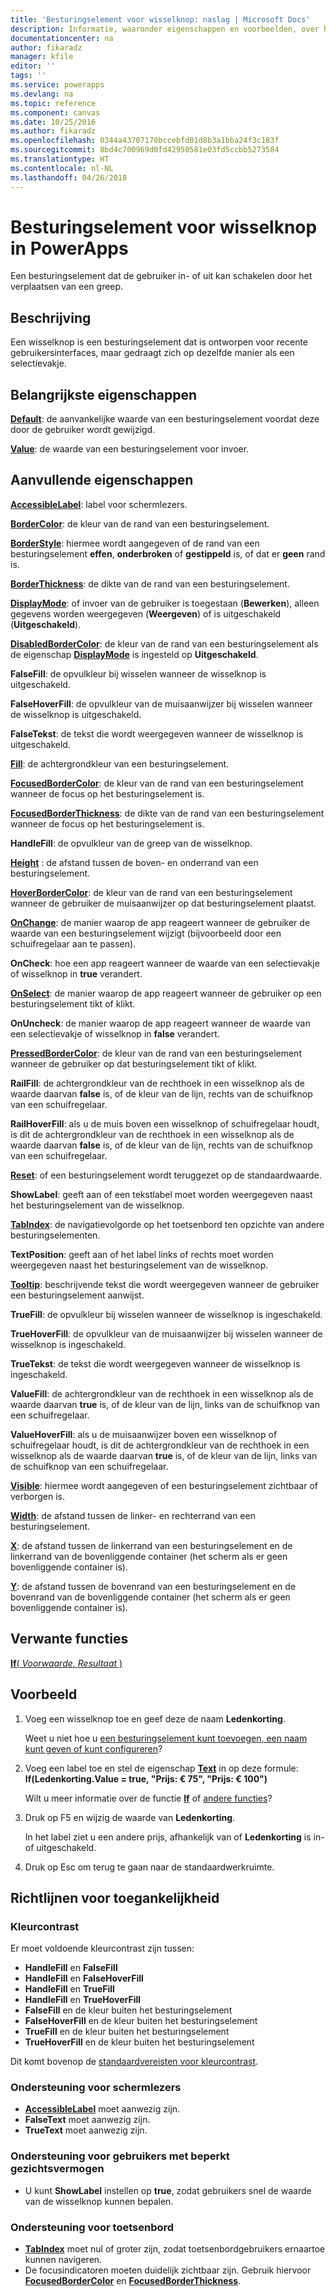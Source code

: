 ```yaml
---
title: 'Besturingselement voor wisselknop: naslag | Microsoft Docs'
description: Informatie, waaronder eigenschappen en voorbeelden, over het besturingselement Wisselknop
documentationcenter: na
author: fikaradz
manager: kfile
editor: ''
tags: ''
ms.service: powerapps
ms.devlang: na
ms.topic: reference
ms.component: canvas
ms.date: 10/25/2016
ms.author: fikaradz
ms.openlocfilehash: 0344a43707170bccebfd01d8b3a1bba24f3c183f
ms.sourcegitcommit: 8bd4c700969d0fd42950581e03fd5ccbb5273584
ms.translationtype: HT
ms.contentlocale: nl-NL
ms.lasthandoff: 04/26/2018
---
```

# <a name="toggle-control-in-powerapps"></a>Besturingselement voor wisselknop in PowerApps
Een besturingselement dat de gebruiker in- of uit kan schakelen door het verplaatsen van een greep.

## <a name="description"></a>Beschrijving
Een wisselknop is een besturingselement dat is ontworpen voor recente gebruikersinterfaces, maar gedraagt zich op dezelfde manier als een selectievakje.

## <a name="key-properties"></a>Belangrijkste eigenschappen
**[Default](properties-core.md)**: de aanvankelijke waarde van een besturingselement voordat deze door de gebruiker wordt gewijzigd.

**[Value](properties-core.md)**: de waarde van een besturingselement voor invoer.

## <a name="additional-properties"></a>Aanvullende eigenschappen
**[AccessibleLabel](properties-accessibility.md)**: label voor schermlezers.

**[BorderColor](properties-color-border.md)**: de kleur van de rand van een besturingselement.

**[BorderStyle](properties-color-border.md)**: hiermee wordt aangegeven of de rand van een besturingselement **effen**, **onderbroken** of **gestippeld** is, of dat er **geen** rand is.

**[BorderThickness](properties-color-border.md)**: de dikte van de rand van een besturingselement.

**[DisplayMode](properties-core.md)**: of invoer van de gebruiker is toegestaan (**Bewerken**), alleen gegevens worden weergegeven (**Weergeven**) of is uitgeschakeld (**Uitgeschakeld**).

**[DisabledBorderColor](properties-color-border.md)**: de kleur van de rand van een besturingselement als de eigenschap **[DisplayMode](properties-core.md)** is ingesteld op **Uitgeschakeld**.

**FalseFill**: de opvulkleur bij wisselen wanneer de wisselknop is uitgeschakeld.

**FalseHoverFill**: de opvulkleur van de muisaanwijzer bij wisselen wanneer de wisselknop is uitgeschakeld.

**FalseTekst**: de tekst die wordt weergegeven wanneer de wisselknop is uitgeschakeld.

**[Fill](properties-color-border.md)**: de achtergrondkleur van een besturingselement.

**[FocusedBorderColor](properties-color-border.md)**: de kleur van de rand van een besturingselement wanneer de focus op het besturingselement is.

**[FocusedBorderThickness](properties-color-border.md)**: de dikte van de rand van een besturingselement wanneer de focus op het besturingselement is.

**HandleFill**: de opvulkleur van de greep van de wisselknop.

**[Height](properties-size-location.md)** : de afstand tussen de boven- en onderrand van een besturingselement.

**[HoverBorderColor](properties-color-border.md)**: de kleur van de rand van een besturingselement wanneer de gebruiker de muisaanwijzer op dat besturingselement plaatst.

**[OnChange](properties-core.md)**: de manier waarop de app reageert wanneer de gebruiker de waarde van een besturingselement wijzigt (bijvoorbeeld door een schuifregelaar aan te passen).

**OnCheck**: hoe een app reageert wanneer de waarde van een selectievakje of wisselknop in **true** verandert.

**[OnSelect](properties-core.md)**: de manier waarop de app reageert wanneer de gebruiker op een besturingselement tikt of klikt.

**OnUncheck**: de manier waarop de app reageert wanneer de waarde van een selectievakje of wisselknop in **false** verandert.

**[PressedBorderColor](properties-color-border.md)**: de kleur van de rand van een besturingselement wanneer de gebruiker op dat besturingselement tikt of klikt.

**RailFill**: de achtergrondkleur van de rechthoek in een wisselknop als de waarde daarvan **false** is, of de kleur van de lijn, rechts van de schuifknop van een schuifregelaar.

**RailHoverFill**: als u de muis boven een wisselknop of schuifregelaar houdt, is dit de achtergrondkleur van de rechthoek in een wisselknop als de waarde daarvan **false** is, of de kleur van de lijn, rechts van de schuifknop van een schuifregelaar.

**[Reset](properties-core.md)**: of een besturingselement wordt teruggezet op de standaardwaarde.

**ShowLabel**: geeft aan of een tekstlabel moet worden weergegeven naast het besturingselement van de wisselknop.

**[TabIndex](properties-accessibility.md)**: de navigatievolgorde op het toetsenbord ten opzichte van andere besturingselementen.

**TextPosition**: geeft aan of het label links of rechts moet worden weergegeven naast het besturingselement van de wisselknop.

**[Tooltip](properties-core.md)**: beschrijvende tekst die wordt weergegeven wanneer de gebruiker een besturingselement aanwijst.

**TrueFill**: de opvulkleur bij wisselen wanneer de wisselknop is ingeschakeld.

**TrueHoverFill**: de opvulkleur van de muisaanwijzer bij wisselen wanneer de wisselknop is ingeschakeld.

**TrueTekst**: de tekst die wordt weergegeven wanneer de wisselknop is ingeschakeld.

**ValueFill**: de achtergrondkleur van de rechthoek in een wisselknop als de waarde daarvan **true** is, of de kleur van de lijn, links van de schuifknop van een schuifregelaar.

**ValueHoverFill**: als u de muisaanwijzer boven een wisselknop of schuifregelaar houdt, is dit de achtergrondkleur van de rechthoek in een wisselknop als de waarde daarvan **true** is, of de kleur van de lijn, links van de schuifknop van een schuifregelaar.

**[Visible](properties-core.md)**: hiermee wordt aangegeven of een besturingselement zichtbaar of verborgen is.

**[Width](properties-size-location.md)**: de afstand tussen de linker- en rechterrand van een besturingselement.

**[X](properties-size-location.md)**: de afstand tussen de linkerrand van een besturingselement en de linkerrand van de bovenliggende container (het scherm als er geen bovenliggende container is).

**[Y](properties-size-location.md)**: de afstand tussen de bovenrand van een besturingselement en de bovenrand van de bovenliggende container (het scherm als er geen bovenliggende container is).

## <a name="related-functions"></a>Verwante functies
[**If**( *Voorwaarde*, *Resultaat* )](../functions/function-if.md)

## <a name="example"></a>Voorbeeld
1. Voeg een wisselknop toe en geef deze de naam **Ledenkorting**.

    Weet u niet hoe u [een besturingselement kunt toevoegen, een naam kunt geven of kunt configureren](../add-configure-controls.md)?
2. Voeg een label toe en stel de eigenschap **[Text](properties-core.md)** in op deze formule:
   <br>**If(Ledenkorting.Value = true, "Prijs: € 75", "Prijs: € 100")**

    Wilt u meer informatie over de functie **[If](../functions/function-if.md)** of [andere functies](../formula-reference.md)?
3. Druk op F5 en wijzig de waarde van **Ledenkorting**.

    In het label ziet u een andere prijs, afhankelijk van of **Ledenkorting** is in- of uitgeschakeld.
4. Druk op Esc om terug te gaan naar de standaardwerkruimte.


## <a name="accessibility-guidelines"></a>Richtlijnen voor toegankelijkheid
### <a name="color-contrast"></a>Kleurcontrast
Er moet voldoende kleurcontrast zijn tussen:
* **HandleFill** en **FalseFill**
* **HandleFill** en **FalseHoverFill**
* **HandleFill** en **TrueFill**
* **HandleFill** en **TrueHoverFill**
* **FalseFill** en de kleur buiten het besturingselement
* **FalseHoverFill** en de kleur buiten het besturingselement
* **TrueFill** en de kleur buiten het besturingselement
* **TrueHoverFill** en de kleur buiten het besturingselement

Dit komt bovenop de [standaardvereisten voor kleurcontrast](../accessible-apps-color.md).

### <a name="screen-reader-support"></a>Ondersteuning voor schermlezers
* **[AccessibleLabel](properties-accessibility.md)** moet aanwezig zijn.
* **FalseText** moet aanwezig zijn.
* **TrueText** moet aanwezig zijn.

### <a name="low-vision-support"></a>Ondersteuning voor gebruikers met beperkt gezichtsvermogen
* U kunt **ShowLabel** instellen op **true**, zodat gebruikers snel de waarde van de wisselknop kunnen bepalen.

### <a name="keyboard-support"></a>Ondersteuning voor toetsenbord
* **[TabIndex](properties-accessibility.md)** moet nul of groter zijn, zodat toetsenbordgebruikers ernaartoe kunnen navigeren.
* De focusindicatoren moeten duidelijk zichtbaar zijn. Gebruik hiervoor **[FocusedBorderColor](properties-color-border.md)** en **[FocusedBorderThickness](properties-color-border.md)**.
